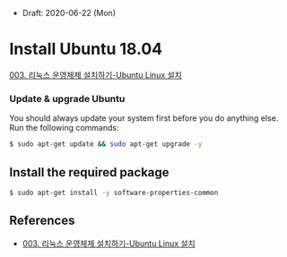 * Draft: 2020-06-22 (Mon)

# Install Ubuntu 18.04

[003. 리눅스 운영체제 설치하기-Ubuntu Linux 설치](https://m.blog.naver.com/PostView.nhn?blogId=aimldl&logNo=221478627994&referrerCode=0&searchKeyword=linux)

### Update & upgrade Ubuntu

You should always update your system first before you do anything else. Run the following commands:

```bash
$ sudo apt-get update && sudo apt-get upgrade -y
```

## Install the required package

```bash
$ sudo apt-get install -y software-properties-common
```

## References

* [003. 리눅스 운영체제 설치하기-Ubuntu Linux 설치](https://m.blog.naver.com/PostView.nhn?blogId=aimldl&logNo=221478627994&referrerCode=0&searchKeyword=linux)

